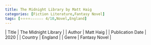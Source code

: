 ```yaml
---
title: The Midnight Library by Matt Haig
categories: [Fiction Literature,Fantasy Novel]
tags: [⭐⭐⭐⭐☆☆☆☆☆☆ 4/10,Novel,England]
---     
```

| Title | The Midnight Library  |
| Author |  Matt Haig  |
| Publication Date | 2020   |
| Country | England |
| Genre | Fantasy Novel  |
        